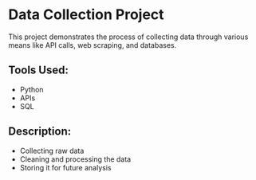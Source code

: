 # Data Collection Project

This project demonstrates the process of collecting data through various means like API calls, web scraping, and databases.

## Tools Used:
- Python
- APIs
- SQL

## Description:
- Collecting raw data
- Cleaning and processing the data
- Storing it for future analysis
